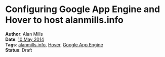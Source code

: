 Configuring Google App Engine and Hover to host alanmills.info
==============================================================
**Author**: Alan Mills  
**Date**: [10 May 2014](/blog/history/2014-05.md)   
**Tags**: [alanmills.info](/blog/categories/alanmills-info.md), [Hover](/blog/categories/hover.md), [Google App Engine](/blog/categories/google-app-engine.md)  
**Status**: Draft
